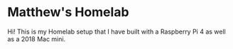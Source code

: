 # Matthew's Homelab
Hi! This is my Homelab setup that I have built with a Raspberry Pi 4 as well as a 2018 Mac mini.
